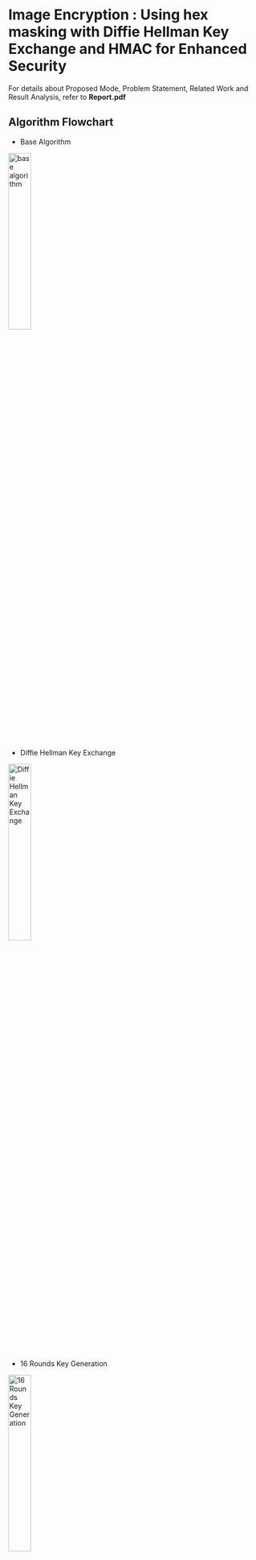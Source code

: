 # Image Encryption : Using hex masking with Diffie Hellman Key Exchange and HMAC for Enhanced Security

For details about Proposed Mode, Problem Statement, Related Work and Result Analysis, refer to **Report.pdf**

## Algorithm Flowchart

- Base Algorithm 
<img src="https://cdn.discordapp.com/attachments/1010602676909776949/1244256961390972938/image.png?ex=66547418&is=66532298&hm=ff5fd83d649605cb1b01e57cb886f911f7f623a628f3cf84c9e08fec7f9c10c7&" alt="base algorithm" height="30%"/>

- Diffie Hellman Key Exchange
<img src="https://cdn.discordapp.com/attachments/1010602676909776949/1244257007272333372/image.png?ex=66547423&is=665322a3&hm=a5303f4e8fdcde991f19b4b9e8ac1870329e58f6ea80d5345b98d36b318e28a9&" alt="Diffie Hellman Key Exchange" height="30%"/>

- 16 Rounds Key Generation
<img src="https://cdn.discordapp.com/attachments/1010602676909776949/1244257044396118087/image.png?ex=6654742c&is=665322ac&hm=59f8a2e2ed59474d34e833f59f1667de7197b63c486b9cc14fc3e7ad3ac8010a&" alt="16 Rounds Key Generation" height="30%"/>


## Authors
- [Shivam](https://github.com/mavihS-0)
- [Aditi Jain](https://github.com/aditiiixx)
